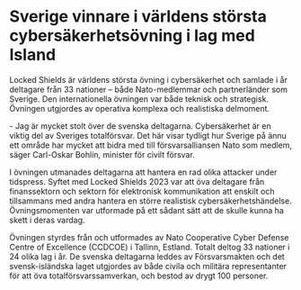 # Sverige vinnare i världens största cybersäkerhetsövning i lag med Island

Locked Shields är världens största övning i cybersäkerhet och samlade i år deltagare från 33 nationer – både Nato\-medlemmar och partnerländer som Sverige. Den internationella övningen var både teknisk och strategisk. Övningen utgjordes av operativa komplexa och realistiska delmoment.

\- Jag är mycket stolt över de svenska deltagarna. Cybersäkerhet är en viktig del av Sveriges totalförsvar. Det här visar tydligt hur Sverige på ännu ett område har mycket att bidra med till försvarsalliansen Nato som medlem, säger Carl\-Oskar Bohlin, minister för civilt försvar.

I övningen utmanades deltagarna att hantera en rad olika attacker under tidspress. Syftet med Locked Shields 2023 var att öva deltagare från finanssektorn och sektorn för elektronisk kommunikation att enskilt och tillsammans med andra hantera en större realistisk cybersäkerhetshändelse. Övningsmomenten var utformade på ett sådant sätt att de skulle kunna ha skett i deras vardag.

Övningen styrdes från och utformades av Nato Cooperative Cyber Defense Centre of Excellence (CCDCOE) i Tallinn, Estland. Totalt deltog 33 nationer i 24 olika lag i år. De svenska deltagarna leddes av Försvarsmakten och det svensk\-isländska laget utgjordes av både civila och militära representanter för att öva totalförsvarssamverkan, och bestod av drygt 100 personer.
